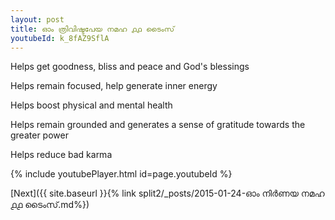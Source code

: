 ```yaml
---
layout: post
title: ഓം ത്രിവിഷ്ടപേയ നമഹ ൧൧ ടൈംസ്
youtubeId: k_8fAZ9SflA
---
```

 
 
Helps get goodness, bliss and peace and God's blessings
 
Helps remain focused, help generate inner energy 
 
Helps boost physical and mental health 
 
Helps remain grounded and generates a sense of gratitude towards the greater power 
 
Helps reduce bad karma
 
 
 
 


{% include youtubePlayer.html id=page.youtubeId %}
 
[Next]({{ site.baseurl }}{% link  split2/_posts/2015-01-24-ഓം നിർണയ നമഹ ൧൧ ടൈംസ്.md%})
 
